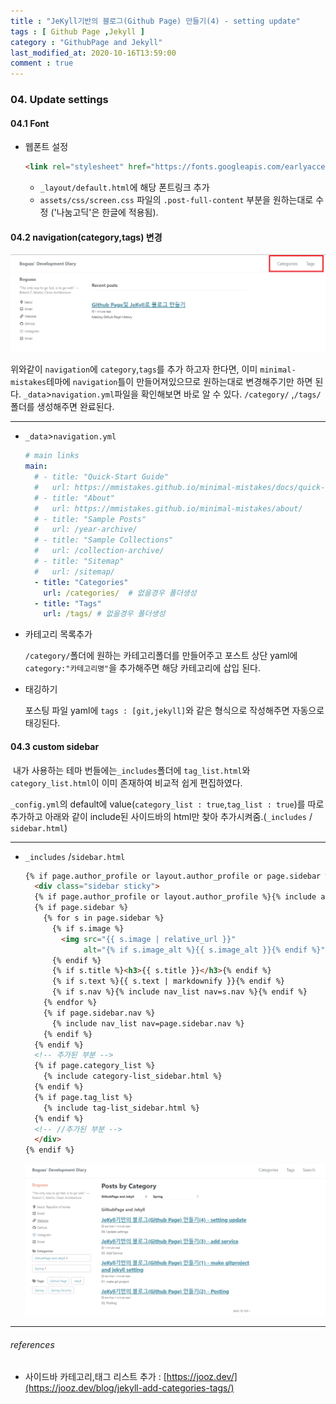 ```yaml
---
title : "JeKyll기반의 블로그(Github Page) 만들기(4) - setting update"
tags : [ Github Page ,Jekyll ]
category : "GithubPage and Jekyll"
last_modified_at: 2020-10-16T13:59:00
comment : true
---
```


### 04. Update settings

#### 04.1 Font

- 웹폰트 설정

  ```html
  <link rel="stylesheet" href="https://fonts.googleapis.com/earlyaccess/nanumgothic.css"> <!-- 나눔고딕 -->
  ```

  - `_layout/default.html`에 해당 폰트링크 추가
  - `assets/css/screen.css` 파일의  `.post-full-content` 부분을 원하는대로 수정 ('나눔고딕'은 한글에 적용됨).



#### 04.2 navigation(category,tags) 변경

<img src="/assets/images/posts/image-20201016112619389.png" class="image-shadow-card" alt="image-20201015170009781" style="zoom:80%;" />

위와같이 `navigation`에 `category`,`tags`를 추가 하고자 한다면, 이미 `minimal-mistakes`테마에 `navigation`틀이 만들어져있으므로 원하는대로 변경해주기만 하면 된다. `_data`>`navigation.yml`파일을 확인해보면 바로 알 수 있다. `/category/` ,`/tags/`폴더를 생성해주면 완료된다.

----

- `_data`>`navigation.yml`

  ```yaml
  # main links
  main:
    # - title: "Quick-Start Guide"
    #   url: https://mmistakes.github.io/minimal-mistakes/docs/quick-start-guide/
    # - title: "About"
    #   url: https://mmistakes.github.io/minimal-mistakes/about/
    # - title: "Sample Posts"
    #   url: /year-archive/
    # - title: "Sample Collections"
    #   url: /collection-archive/
    # - title: "Sitemap"
    #   url: /sitemap/
    - title: "Categories"
      url: /categories/  # 없을경우 폴더생성
    - title: "Tags"
      url: /tags/ # 없을경우 폴더생성
  ```

- 카테고리 목록추가

  `/category/`폴더에 원하는 카테고리폴더를 만들어주고 포스트 상단 yaml에 `category:"카테고리명"`을 추가해주면 해당 카테고리에 삽입 된다.

- 태깅하기 

  포스팅 파일 yaml에 `tags : [git,jekyll]`와 같은 형식으로 작성해주면 자동으로 태깅된다.



#### 04.3  custom sidebar

​	내가 사용하는 테마 번들에는`_includes`폴더에 `tag_list.html`와`category_list.html`이 이미 존재하여 비교적 쉽게 편집하였다.

`_config.yml`의 default에 value(`category_list : true`,`tag_list : true`)를 따로 추가하고 아래와 같이 include된 사이드바의 html만 찾아 추가시켜줌.(`_includes` / `sidebar.html`) 

---

- `_includes` /`sidebar.html`

  ```html
  {% if page.author_profile or layout.author_profile or page.sidebar %}
    <div class="sidebar sticky">
    {% if page.author_profile or layout.author_profile %}{% include author-profile.html %}{% endif %}
    {% if page.sidebar %}
      {% for s in page.sidebar %}
        {% if s.image %}
          <img src="{{ s.image | relative_url }}"
               alt="{% if s.image_alt %}{{ s.image_alt }}{% endif %}">
        {% endif %}
        {% if s.title %}<h3>{{ s.title }}</h3>{% endif %}
        {% if s.text %}{{ s.text | markdownify }}{% endif %}
        {% if s.nav %}{% include nav_list nav=s.nav %}{% endif %}
      {% endfor %}
      {% if page.sidebar.nav %}
        {% include nav_list nav=page.sidebar.nav %}
      {% endif %}
    {% endif %}
    <!-- 추가된 부분 -->
    {% if page.category_list %}
      {% include category-list_sidebar.html %}
    {% endif %}
    {% if page.tag_list %}
      {% include tag-list_sidebar.html %}
    {% endif %}
    <!-- //추가된 부분 -->
    </div>
  {% endif %}
  ```

  <img src="\assets\images\posts\image-20201016162539687.png" alt="image-20201016162539687" class="image-shadow-card" style="zoom:80%;" />

  

----

###### references

- 사이드바 카테고리,태그 리스트 추가 : [https://jooz.dev/](https://jooz.dev/blog/jekyll-add-categories-tags/)





